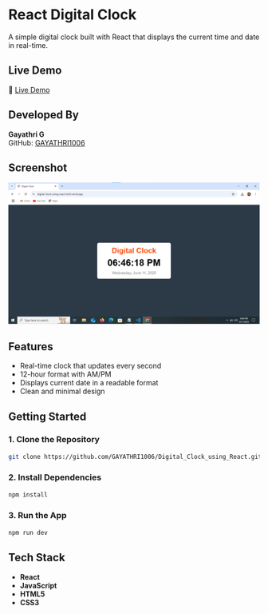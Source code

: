 # React Digital Clock

A simple digital clock built with React that displays the current time and date in real-time.

## Live Demo

🔗 [Live Demo](https://digital-clock-using-react-kohl.vercel.app/)

## Developed By
**Gayathri G**  
GitHub: [GAYATHRI1006](https://github.com/GAYATHRI1006)

## Screenshot

![Digital Clock Screenshot](digitalclock.png)

## Features

- Real-time clock that updates every second  
- 12-hour format with AM/PM  
- Displays current date in a readable format  
- Clean and minimal design  

## Getting Started

### 1. Clone the Repository

```bash
git clone https://github.com/GAYATHRI1006/Digital_Clock_using_React.git
```

### 2. Install Dependencies

```bash
npm install
```

### 3. Run the App

```bash
npm run dev
```

## Tech Stack

- **React**
- **JavaScript**
- **HTML5**
- **CSS3**
